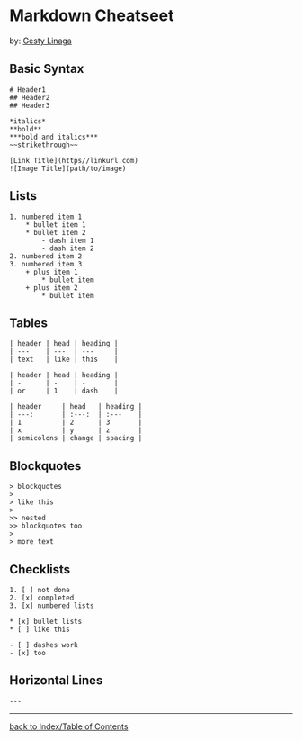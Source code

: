 # Markdown Cheatseet
by: [Gesty Linaga](https://github.com/gestylinaga)

## Basic Syntax
```text
# Header1
## Header2
## Header3

*italics*
**bold**
***bold and italics***
~~strikethrough~~

[Link Title](https//linkurl.com)
![Image Title](path/to/image)
```

## Lists
```text
1. numbered item 1
    * bullet item 1
    * bullet item 2
        - dash item 1
        - dash item 2
2. numbered item 2
3. numbered item 3
    + plus item 1
        * bullet item
    + plus item 2
        * bullet item
```

## Tables
```text
| header | head | heading |
| ---    | ---  | ---     |
| text   | like | this    |

| header | head | heading |
| -      | -    | -       |
| or     | 1    | dash    |

| header     | head   | heading |
| ---:       | :---:  | :---    |
| 1          | 2      | 3       |
| x          | y      | z       |
| semicolons | change | spacing |
```

## Blockquotes
```text
> blockquotes
>
> like this
> 
>> nested
>> blockquotes too
>
> more text
```

## Checklists
```text
1. [ ] not done
2. [x] completed
3. [x] numbered lists

* [x] bullet lists
* [ ] like this

- [ ] dashes work 
- [x] too
```

## Horizontal Lines
```text
---
```

---

[back to Index/Table of Contents](index.md)
